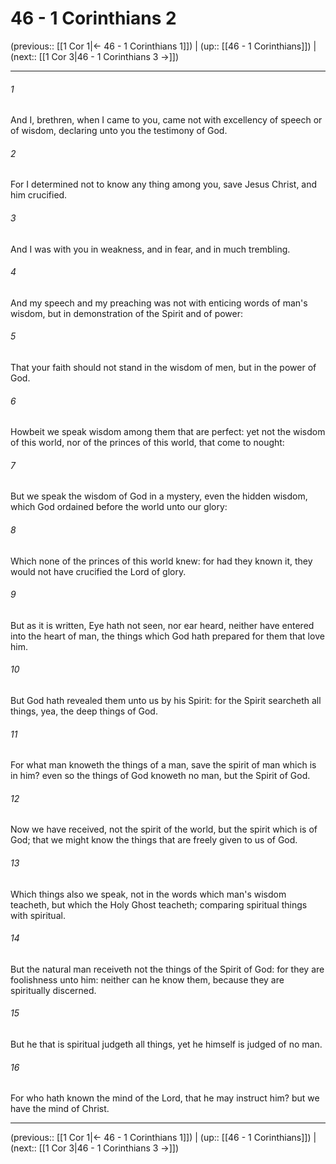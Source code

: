 # 46 - 1 Corinthians 2

(previous:: [[1 Cor 1|← 46 - 1 Corinthians 1]]) | (up:: [[46 - 1 Corinthians]]) | (next:: [[1 Cor 3|46 - 1 Corinthians 3 →]])

***


###### 1 
And I, brethren, when I came to you, came not with excellency of speech or of wisdom, declaring unto you the testimony of God. 

###### 2 
For I determined not to know any thing among you, save Jesus Christ, and him crucified. 

###### 3 
And I was with you in weakness, and in fear, and in much trembling. 

###### 4 
And my speech and my preaching was not with enticing words of man's wisdom, but in demonstration of the Spirit and of power: 

###### 5 
That your faith should not stand in the wisdom of men, but in the power of God. 

###### 6 
Howbeit we speak wisdom among them that are perfect: yet not the wisdom of this world, nor of the princes of this world, that come to nought: 

###### 7 
But we speak the wisdom of God in a mystery, even the hidden wisdom, which God ordained before the world unto our glory: 

###### 8 
Which none of the princes of this world knew: for had they known it, they would not have crucified the Lord of glory. 

###### 9 
But as it is written, Eye hath not seen, nor ear heard, neither have entered into the heart of man, the things which God hath prepared for them that love him. 

###### 10 
But God hath revealed them unto us by his Spirit: for the Spirit searcheth all things, yea, the deep things of God. 

###### 11 
For what man knoweth the things of a man, save the spirit of man which is in him? even so the things of God knoweth no man, but the Spirit of God. 

###### 12 
Now we have received, not the spirit of the world, but the spirit which is of God; that we might know the things that are freely given to us of God. 

###### 13 
Which things also we speak, not in the words which man's wisdom teacheth, but which the Holy Ghost teacheth; comparing spiritual things with spiritual. 

###### 14 
But the natural man receiveth not the things of the Spirit of God: for they are foolishness unto him: neither can he know them, because they are spiritually discerned. 

###### 15 
But he that is spiritual judgeth all things, yet he himself is judged of no man. 

###### 16 
For who hath known the mind of the Lord, that he may instruct him? but we have the mind of Christ.

***

(previous:: [[1 Cor 1|← 46 - 1 Corinthians 1]]) | (up:: [[46 - 1 Corinthians]]) | (next:: [[1 Cor 3|46 - 1 Corinthians 3 →]])

